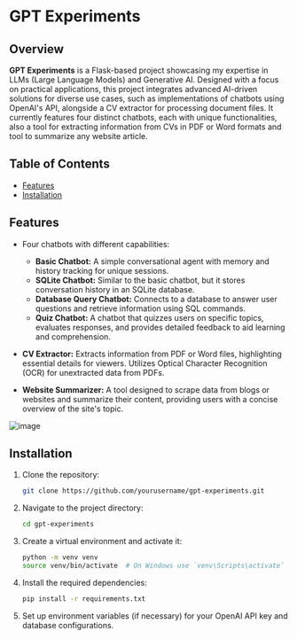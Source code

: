 # GPT Experiments

## Overview

**GPT Experiments** is a Flask-based project showcasing my expertise in LLMs (Large Language Models) and Generative AI. Designed with a focus on practical applications, this project integrates advanced AI-driven solutions for diverse use cases, such as implementations of chatbots using OpenAI's API, alongside a CV extractor for processing document files. It currently features four distinct chatbots, each with unique functionalities, also a tool for extracting information from CVs in PDF or Word formats and tool to summarize any website article.

## Table of Contents

- [Features](#features)
- [Installation](#installation)

## Features

- Four chatbots with different capabilities:
  - **Basic Chatbot:** A simple conversational agent with memory and history tracking for unique sessions.
  - **SQLite Chatbot:** Similar to the basic chatbot, but it stores conversation history in an SQLite database.
  - **Database Query Chatbot:** Connects to a database to answer user questions and retrieve information using SQL commands.
  - **Quiz Chatbot:** A chatbot that quizzes users on specific topics, evaluates responses, and provides detailed feedback to aid learning and comprehension.
  
- **CV Extractor:** Extracts information from PDF or Word files, highlighting essential details for viewers. Utilizes Optical Character Recognition (OCR) for unextracted data from PDFs.
- **Website Summarizer:** A tool designed to scrape data from blogs or websites and summarize their content, providing users with a concise overview of the site's topic.

![image](https://github.com/user-attachments/assets/72b73f28-d169-4ec8-99fb-129bb5daf3ad)

## Installation

1. Clone the repository:
   ```bash
   git clone https://github.com/yourusername/gpt-experiments.git
   ```

2. Navigate to the project directory:
   ```bash
   cd gpt-experiments
   ```

3. Create a virtual environment and activate it:
   ```bash
   python -m venv venv
   source venv/bin/activate  # On Windows use `venv\Scripts\activate`
   ```

4. Install the required dependencies:
   ```bash
   pip install -r requirements.txt
   ```

5. Set up environment variables (if necessary) for your OpenAI API key and database configurations.
